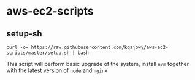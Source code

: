 # aws-ec2-scripts

## setup-sh

`curl -o- https://raw.githubusercontent.com/kgajowy/aws-ec2-scripts/master/setup.sh | bash`

This script will perform basic upgrade of the system, install `nvm` together with the latest version of `node` and `nginx`
